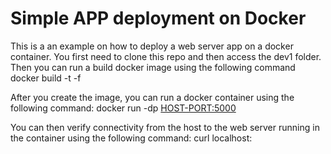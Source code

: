 # Simple APP deployment on Docker

This is a an example on how to deploy a web server app on a docker container. You first need to clone this repo and then access the dev1 folder. Then you can run a build docker image using the following command docker build -t <NAME-OF-IMAGE> -f <SPECIFY-WHICH-DOCKERFILE>

After you create the image, you can run a docker container using the following command: docker run -dp <HOST-PORT:5000> <NAME-OF-IMAGE>

You can then verify connectivity from the host to the web server running in the container using the following command: curl localhost:<HOST-PORT>


